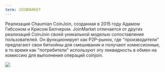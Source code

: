 ```yaml
---
term: JOINMARKET
---
```


Реализация Chaumian CoinJoin, созданная в 2015 году Адамом Гибсоном и Крисом Белчером. JoinMarket отличается от других реализаций CoinJoin своей уникальной моделью сопоставления пользователей. Он функционирует как P2P-рынок, где "производители" предлагают свои биткойны для смешивания и получают комиссионные, в то время как "потребители" используют эту ликвидность в обмен на комиссию для выполнения операций coinjoin.

![](../../dictionnaire/assets/43.png)